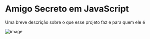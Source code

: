 
# Amigo Secreto em JavaScript 

Uma breve descrição sobre o que esse projeto faz e para quem ele é


![image](https://github.com/user-attachments/assets/0ba27fd4-730d-443f-aeb5-043baa11e599)

